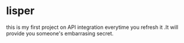 # lisper
this is my first project on API integration everytime you refresh it .It will provide you someone's embarrasing secret.
